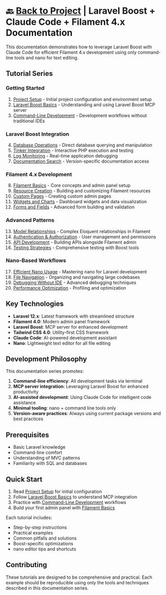 # 🔙 [Back to Project](../README.md) | Laravel Boost + Claude Code + Filament 4.x Documentation

This documentation demonstrates how to leverage Laravel Boost with Claude Code for efficient Filament 4.x development using only command-line tools and nano for text editing.

## Tutorial Series

### Getting Started
1. [Project Setup](01-project-setup.md) - Initial project configuration and environment setup
2. [Laravel Boost Basics](02-boost-basics.md) - Understanding and using Laravel Boost MCP server
3. [Command-Line Development](03-command-line-development.md) - Development workflows without traditional IDEs

### Laravel Boost Integration  
4. [Database Operations](04-database-operations.md) - Direct database querying and manipulation
5. [Tinker Integration](05-tinker-integration.md) - Interactive PHP execution and testing
6. [Log Monitoring](06-log-monitoring.md) - Real-time application debugging
7. [Documentation Search](07-documentation-search.md) - Version-specific documentation access

### Filament 4.x Development
8. [Filament Basics](08-filament-basics.md) - Core concepts and admin panel setup
9. [Resource Creation](09-filament-resources.md) - Building and customizing Filament resources
10. [Custom Pages](10-filament-pages.md) - Creating custom admin pages
11. [Widgets and Charts](11-filament-widgets.md) - Dashboard widgets and data visualization
12. [Forms and Fields](12-filament-forms.md) - Advanced form building and validation

### Advanced Patterns
13. [Model Relationships](13-model-relationships.md) - Complex Eloquent relationships in Filament
14. [Authentication & Authorization](14-auth-authorization.md) - User management and permissions
15. [API Development](15-api-development.md) - Building APIs alongside Filament admin
16. [Testing Strategies](16-testing-strategies.md) - Comprehensive testing with Boost tools

### Nano-Based Workflows
17. [Efficient Nano Usage](17-nano-workflows.md) - Mastering nano for Laravel development
18. [File Navigation](18-file-navigation.md) - Organizing and navigating large codebases
19. [Debugging Without IDE](19-debugging-techniques.md) - Advanced debugging techniques
20. [Performance Optimization](20-performance-optimization.md) - Profiling and optimization

## Key Technologies

- **Laravel 12.x**: Latest framework with streamlined structure
- **Filament 4.0**: Modern admin panel framework
- **Laravel Boost**: MCP server for enhanced development
- **Tailwind CSS 4.0**: Utility-first CSS framework
- **Claude Code**: AI-powered development assistant
- **Nano**: Lightweight text editor for all file editing

## Development Philosophy

This documentation series promotes:

1. **Command-line efficiency**: All development tasks via terminal
2. **MCP server integration**: Leveraging Laravel Boost for enhanced productivity
3. **AI-assisted development**: Using Claude Code for intelligent code assistance
4. **Minimal tooling**: nano + command line tools only
5. **Version-aware practices**: Always using current package versions and best practices

## Prerequisites

- Basic Laravel knowledge
- Command-line comfort
- Understanding of MVC patterns
- Familiarity with SQL and databases

## Quick Start

1. Read [Project Setup](01-project-setup.md) for initial configuration
2. Follow [Laravel Boost Basics](02-boost-basics.md) to understand MCP integration
3. Practice with [Command-Line Development](03-command-line-development.md) workflows
4. Build your first admin panel with [Filament Basics](08-filament-basics.md)

Each tutorial includes:
- Step-by-step instructions
- Practical examples
- Common pitfalls and solutions
- Boost-specific optimizations
- nano editor tips and shortcuts

## Contributing

These tutorials are designed to be comprehensive and practical. Each example should be reproducible using only the tools and techniques described in this documentation series.